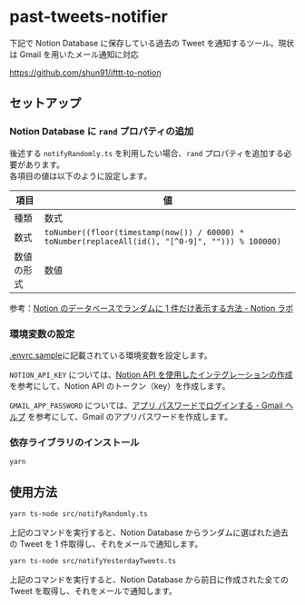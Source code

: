 # past-tweets-notifier

下記で Notion Database に保存している過去の Tweet を通知するツール。現状は Gmail を用いたメール通知に対応

https://github.com/shun91/ifttt-to-notion

## セットアップ

### Notion Database に `rand` プロパティの追加

後述する `notifyRandomly.ts` を利用したい場合、`rand` プロパティを追加する必要があります。  
各項目の値は以下のように設定します。

| 項目       | 値                                                                                                |
| ---------- | ------------------------------------------------------------------------------------------------- |
| 種類       | 数式                                                                                              |
| 数式       | `toNumber((floor(timestamp(now()) / 60000) * toNumber(replaceAll(id(), "[^0-9]", ""))) % 100000)` |
| 数値の形式 | 数値                                                                                              |

参考：[Notion のデータベースでランダムに 1 件だけ表示する方法 - Notion ラボ](https://notion-lab.jp/2023-08-05-database-random-filter/)

### 環境変数の設定

[.envrc.sample](./.envrc.sample)に記載されている環境変数を設定します。

`NOTION_API_KEY` については、[Notion API を使用したインテグレーションの作成](https://www.notion.so/ja-jp/help/create-integrations-with-the-notion-api) を参考にして、Notion API のトークン（key）を作成します。

`GMAIL_APP_PASSWORD` については、[アプリ パスワードでログインする - Gmail ヘルプ](https://support.google.com/mail/answer/185833?hl=ja) を参考にして、Gmail のアプリパスワードを作成します。

### 依存ライブラリのインストール

```bash
yarn
```

## 使用方法

```bash
yarn ts-node src/notifyRandomly.ts
```

上記のコマンドを実行すると、Notion Database からランダムに選ばれた過去の Tweet を 1 件取得し、それをメールで通知します。

```bash
yarn ts-node src/notifyYesterdayTweets.ts
```

上記のコマンドを実行すると、Notion Database から前日に作成された全ての Tweet を取得し、それをメールで通知します。
